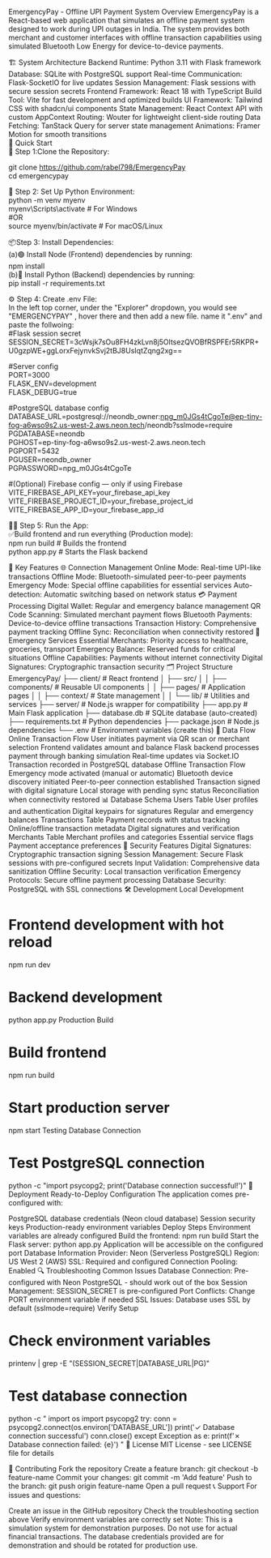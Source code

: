 EmergencyPay - Offline UPI Payment System
Overview
EmergencyPay is a React-based web application that simulates an offline payment system designed to work during UPI outages in India. The system provides both merchant and customer interfaces with offline transaction capabilities using simulated Bluetooth Low Energy for device-to-device payments.

🏗️ System Architecture
Backend
Runtime: Python 3.11 with Flask framework
Database: SQLite with PostgreSQL support
Real-time Communication: Flask-SocketIO for live updates
Session Management: Flask sessions with secure session secrets
Frontend
Framework: React 18 with TypeScript
Build Tool: Vite for fast development and optimized builds
UI Framework: Tailwind CSS with shadcn/ui components
State Management: React Context API with custom AppContext
Routing: Wouter for lightweight client-side routing
Data Fetching: TanStack Query for server state management
Animations: Framer Motion for smooth transitions
<br>
🚀 Quick Start
<br>
🧱 Step 1:Clone the Repository:

git clone https://github.com/rabel798/EmergencyPay
<br>
cd emergencypay

🐍 Step 2: Set Up Python Environment:<br>
python -m venv myenv<br>
myenv\Scripts\activate         # For Windows<br>
#OR<br>
source myenv/bin/activate      # For macOS/Linux

📦Step 3: Install Dependencies:<br>
(a)🟢 Install Node (Frontend) dependencies by running:<br>
npm install<br>
(b)🐍 Install Python (Backend) dependencies by running:<br>
pip install -r requirements.txt<br>

⚙ Step 4: Create .env File:<br>
In the left top corner, under the "Explorer" dropdown, you would see "EMERGENCYPAY" , hover there and then add a new file.
name it ".env" and paste the follwoing: <br>
#Flask session secret<br>
SESSION_SECRET=3cWsjk7sOu8FH4zkLvn8j5OltsezQVOBfRSPFEr5RKPR+U0gzpWE+ggLorxFejynvkSvj2tBJ8UsIqtZqng2xg==<br>

#Server config<br>
PORT=3000<br>
FLASK_ENV=development<br>
FLASK_DEBUG=true<br>

#PostgreSQL database config<br>
DATABASE_URL=postgresql://neondb_owner:npg_m0JGs4tCgoTe@ep-tiny-fog-a6wso9s2.us-west-2.aws.neon.tech/neondb?sslmode=require<br>
PGDATABASE=neondb<br>
PGHOST=ep-tiny-fog-a6wso9s2.us-west-2.aws.neon.tech<br>
PGPORT=5432<br>
PGUSER=neondb_owner<br>
PGPASSWORD=npg_m0JGs4tCgoTe<br>

#(Optional) Firebase config — only if using Firebase<br>
VITE_FIREBASE_API_KEY=your_firebase_api_key<br>
VITE_FIREBASE_PROJECT_ID=your_firebase_project_id<br>
VITE_FIREBASE_APP_ID=your_firebase_app_id<br>

🏃‍♂ Step 5: Run the App:<br>
✅Build frontend and run everything (Production mode):<br>
npm run build      # Builds the frontend<br>
python app.py      # Starts the Flask backend<br>

📱 Key Features
🌐 Connection Management
Online Mode: Real-time UPI-like transactions
Offline Mode: Bluetooth-simulated peer-to-peer payments
Emergency Mode: Special offline capabilities for essential services
Auto-detection: Automatic switching based on network status
💳 Payment Processing
Digital Wallet: Regular and emergency balance management
QR Code Scanning: Simulated merchant payment flows
Bluetooth Payments: Device-to-device offline transactions
Transaction History: Comprehensive payment tracking
Offline Sync: Reconciliation when connectivity restored
🏥 Emergency Services
Essential Merchants: Priority access to healthcare, groceries, transport
Emergency Balance: Reserved funds for critical situations
Offline Capabilities: Payments without internet connectivity
Digital Signatures: Cryptographic transaction security
🗂️ Project Structure
EmergencyPay/
├── client/                 # React frontend
│   ├── src/
│   │   ├── components/     # Reusable UI components
│   │   ├── pages/          # Application pages
│   │   ├── context/        # State management
│   │   └── lib/            # Utilities and services
├── server/                 # Node.js wrapper for compatibility
├── app.py                  # Main Flask application
├── database.db            # SQLite database (auto-created)
├── requirements.txt        # Python dependencies
├── package.json           # Node.js dependencies
└── .env                   # Environment variables (create this)
🔄 Data Flow
Online Transaction Flow
User initiates payment via QR scan or merchant selection
Frontend validates amount and balance
Flask backend processes payment through banking simulation
Real-time updates via Socket.IO
Transaction recorded in PostgreSQL database
Offline Transaction Flow
Emergency mode activated (manual or automatic)
Bluetooth device discovery initiated
Peer-to-peer connection established
Transaction signed with digital signature
Local storage with pending sync status
Reconciliation when connectivity restored
📊 Database Schema
Users Table
User profiles and authentication
Digital keypairs for signatures
Regular and emergency balances
Transactions Table
Payment records with status tracking
Online/offline transaction metadata
Digital signatures and verification
Merchants Table
Merchant profiles and categories
Essential service flags
Payment acceptance preferences
🔐 Security Features
Digital Signatures: Cryptographic transaction signing
Session Management: Secure Flask sessions with pre-configured secrets
Input Validation: Comprehensive data sanitization
Offline Security: Local transaction verification
Emergency Protocols: Secure offline payment processing
Database Security: PostgreSQL with SSL connections
🛠️ Development
Local Development
# Frontend development with hot reload
npm run dev
# Backend development
python app.py
Production Build
# Build frontend
npm run build
# Start production server
npm start
Testing Database Connection
# Test PostgreSQL connection
python -c "import psycopg2; print('Database connection successful!')"
🚀 Deployment
Ready-to-Deploy Configuration
The application comes pre-configured with:

PostgreSQL database credentials (Neon cloud database)
Session security keys
Production-ready environment variables
Deploy Steps
Environment variables are already configured
Build the frontend: npm run build
Start the Flask server: python app.py
Application will be accessible on the configured port
Database Information
Provider: Neon (Serverless PostgreSQL)
Region: US West 2 (AWS)
SSL: Required and configured
Connection Pooling: Enabled
🔍 Troubleshooting
Common Issues
Database Connection: Pre-configured with Neon PostgreSQL - should work out of the box
Session Management: SESSION_SECRET is pre-configured
Port Conflicts: Change PORT environment variable if needed
SSL Issues: Database uses SSL by default (sslmode=require)
Verify Setup
# Check environment variables
printenv | grep -E "(SESSION_SECRET|DATABASE_URL|PG)"
# Test database connection
python -c "
import os
import psycopg2
try:
    conn = psycopg2.connect(os.environ['DATABASE_URL'])
    print('✓ Database connection successful')
    conn.close()
except Exception as e:
    print(f'✗ Database connection failed: {e}')
"
📄 License
MIT License - see LICENSE file for details

🤝 Contributing
Fork the repository
Create a feature branch: git checkout -b feature-name
Commit your changes: git commit -m 'Add feature'
Push to the branch: git push origin feature-name
Open a pull request
📞 Support
For issues and questions:

Create an issue in the GitHub repository
Check the troubleshooting section above
Verify environment variables are correctly set
Note: This is a simulation system for demonstration purposes. Do not use for actual financial transactions. The database credentials provided are for demonstration and should be rotated for production use.
